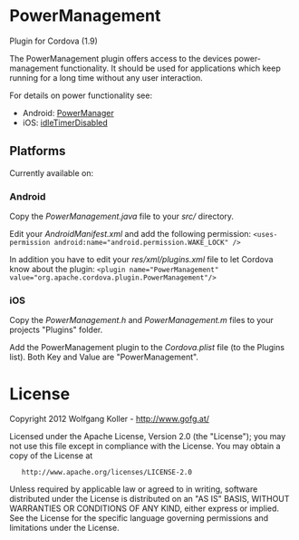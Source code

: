 PowerManagement
===============
Plugin for Cordova (1.9)

The PowerManagement plugin offers access to the devices power-management functionality.
It should be used for applications which keep running for a long time without any user interaction.

For details on power functionality see:

* Android: [PowerManager](http://developer.android.com/reference/android/os/PowerManager.html)
* iOS: [idleTimerDisabled](http://developer.apple.com/library/ios/documentation/UIKit/Reference/UIApplication_Class/Reference/Reference.html#//apple_ref/occ/instp/UIApplication/idleTimerDisabled)

Platforms
---------
Currently available on:

### Android
Copy the *PowerManagement.java* file to your *src/* directory.

Edit your *AndroidManifest.xml* and add the following permission:
`<uses-permission android:name="android.permission.WAKE_LOCK" />`

In addition you have to edit your *res/xml/plugins.xml* file to let Cordova know about the plugin:
`<plugin name="PowerManagement" value="org.apache.cordova.plugin.PowerManagement"/>`

### iOS
Copy the *PowerManagement.h* and *PowerManagement.m* files to your projects "Plugins" folder.

Add the PowerManagement plugin to the *Cordova.plist* file (to the Plugins list). Both Key and Value are "PowerManagement".


License
=======
   Copyright 2012 Wolfgang Koller - http://www.gofg.at/

   Licensed under the Apache License, Version 2.0 (the "License");
   you may not use this file except in compliance with the License.
   You may obtain a copy of the License at

       http://www.apache.org/licenses/LICENSE-2.0

   Unless required by applicable law or agreed to in writing, software
   distributed under the License is distributed on an "AS IS" BASIS,
   WITHOUT WARRANTIES OR CONDITIONS OF ANY KIND, either express or implied.
   See the License for the specific language governing permissions and
   limitations under the License.
